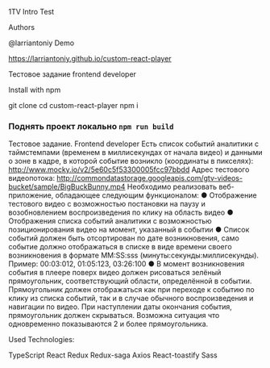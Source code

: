 1TV Intro Test

Authors

@larriantoniy
Demo

https://larriantoniy.github.io/custom-react-player

Тестовое задание frontend developer

Install with npm

git clone
cd custom-react-player
npm i

### Поднять проект локально  `npm run build`

Тестовое задание. Frontend developer
Есть список событий аналитики с таймстемпами (временем в миллисекундах от начала видео) и данными о
зоне в кадре, в которой событие возникло (координаты в пикселях):
http://www.mocky.io/v2/5e60c5f53300005fcc97bbdd
Адрес тестового видеопотока:
http://commondatastorage.googleapis.com/gtv-videos-bucket/sample/BigBuckBunny.mp4
Необходимо реализовать веб-приложение, обладающее следующим функционалом:
● Отображение тестового видео с возможностью постановки на паузу и возобновлением
воспроизведения по клику на область видео
● Отображения списка событий аналитики с возможностью позиционирования видео на момент,
указанный в событии
● Список событий должен быть отсортирован по дате возникновения, само событие должно
отображаться в списке в виде времени своего возникновения в формате MM:SS:sss
(минуты:секунды:миллисекунды). Пример: 00:03:012, 01:05:123, 03:26:100
● В момент возникновения события в плеере поверх видео должен рисоваться зелёный прямоугольник,
соответствующий области, определённой в событии. Прямоугольник должен отображаться как при
переходе к событию по клику из списка событий, так и в случае обычного воспроизведения и
навигации по видео. При наступлении даты окончания события, прямоугольник должен скрываться.
Возможна ситуация что одновременно показываются 2 и более прямоугольника.

Used Technologies:

TypeScript
React
Redux
Redux-saga
Axios
React-toastify
Sass